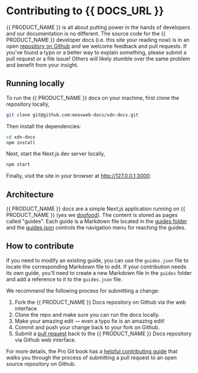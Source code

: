 # Contributing to {{ DOCS_URL }}

{{ PRODUCT_NAME }} is all about putting power in the hands of developers and our documentation is no different. The source code for the {{ PRODUCT_NAME }} developer docs (i.e. this site your reading now) is in an open [repository on Github](https://github.com/moovweb-docs/xdn-docs) and we welcome feedback and pull requests. If you've found a typo or a better way to explain something, please submit a pull request or a file issue! Others will likely stumble over the same problem and benefit from your insight.

## Running locally

To run the {{ PRODUCT_NAME }} docs on your machine, first clone the repository locally,

```bash
git clone git@github.com:moovweb-docs/xdn-docs.git
```

Then install the dependencies:

```bash
cd xdn-docs
npm install
```

Next, start the Next.js dev server locally,

```bash
npm start
```

Finally, visit the site in your browser at http://127.0.0.1:3000.

## Architecture

{{ PRODUCT_NAME }} docs are a simple Next.js application running on {{ PRODUCT_NAME }} (yes we [dogfood](https://en.wikipedia.org/wiki/Eating_your_own_dog_food)). The content is stored as pages called "guides". Each guide is a Markdown file located in the [guides folder](https://github.com/moovweb-docs/xdn-docs/tree/master/guides) and the [guides.json](https://github.com/moovweb-docs/xdn-docs/blob/master/guides/guides.json) controls the navigation menu for reaching the guides.

## How to contribute

If you need to modify an existing guide, you can use the `guides.json` file to locate the corresponding Markdown file to edit. If your contribution needs its own guide, you'll need to create a new Markdown file in the `guides` folder and add a reference to it to the `guides.json` file.

We recommend the following process for submitting a change:

1. Fork the {{ PRODUCT_NAME }} Docs repository on Github via the web interface.
2. Clone the repo and make sure you can run the docs locally.
3. Make your amazing edit — even a typo fix is an amazing edit!
4. Commit and push your change back to your fork on Github.
5. Submit a [pull request](https://docs.github.com/en/github/collaborating-with-issues-and-pull-requests/about-pull-requests) back to the {{ PRODUCT_NAME }} Docs repository via Github web interface.

For more details, the Pro Git book has a [helpful contributing guide](https://git-scm.com/book/en/v2/GitHub-Contributing-to-a-Project) that walks you through the process of submitting a pull request to an open source repository on Github.

